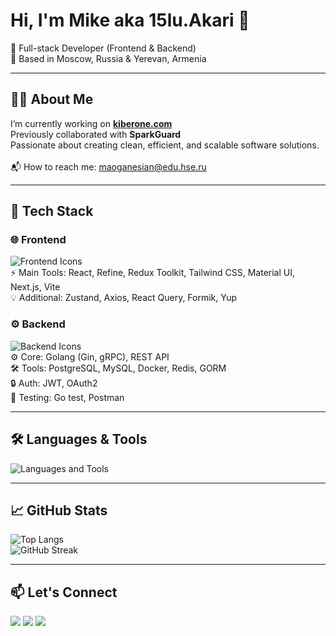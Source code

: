 <h1 align="left">Hi, I'm Mike aka 15lu.Akari 👋</h1>

<p align="left">
  🚀 Full-stack Developer (Frontend & Backend)<br>
  📍 Based in Moscow, Russia & Yerevan, Armenia
</p>

---

<h2 align="left">👨‍💻 About Me</h2>

<p align="left">
  I’m currently working on <a href="https://kiberone.com" target="_blank"><strong>kiberone.com</strong></a><br>
  Previously collaborated with <strong>SparkGuard</strong><br>
  Passionate about creating clean, efficient, and scalable software solutions.<br><br>
  📬 How to reach me: <a href="mailto:maoganesian@edu.hse.ru">maoganesian@edu.hse.ru</a>
</p>

---

<h2 align="left">🧠 Tech Stack</h2>

### 🌐 Frontend

<p align="left">
  <img src="https://skillicons.dev/icons?i=react,ts,js,html,css,tailwind,materialui,redux,nextjs,vite" alt="Frontend Icons" /><br>
  ⚡ Main Tools: React, Refine, Redux Toolkit, Tailwind CSS, Material UI, Next.js, Vite<br>
  💡 Additional: Zustand, Axios, React Query, Formik, Yup
</p>

### ⚙️ Backend

<p align="left">
  <img src="https://skillicons.dev/icons?i=go,docker,postgres,mysql,linux,grpc,redis" alt="Backend Icons" /><br>
  ⚙️ Core: Golang (Gin, gRPC), REST API<br>
  🛠️ Tools: PostgreSQL, MySQL, Docker, Redis, GORM<br>
  🔒 Auth: JWT, OAuth2<br>
  🧪 Testing: Go test, Postman
</p>

---

<h2 align="left">🛠️ Languages & Tools</h2>

<p align="left">
  <img src="https://skillicons.dev/icons?i=go,ts,js,react,html,css,docker,postgres,git,vscode,linux" alt="Languages and Tools" />
</p>

---

<h2 align="left">📈 GitHub Stats</h2>

<p align="left">
  <img src="https://github-readme-stats.vercel.app/api/top-langs/?username=15luAkari&layout=compact&langs_count=10&hide=cmake&theme=radical" alt="Top Langs" />
  <br>
  <img src="https://github-readme-streak-stats.herokuapp.com/?user=15luAkari&theme=radical" alt="GitHub Streak" />
</p>

---

<h2 align="left">📫 Let's Connect</h2>

<p align="left">
  <a href="mailto:maoganesian@edu.hse.ru"><img src="https://img.shields.io/badge/Email-D14836?style=for-the-badge&logo=gmail&logoColor=white"/></a>
  <a href="https://t.me/yourtelegram" target="_blank"><img src="https://img.shields.io/badge/Telegram-2CA5E0?style=for-the-badge&logo=telegram&logoColor=white"/></a>
  <a href="https://github.com/15luAkari" target="_blank"><img src="https://img.shields.io/badge/GitHub-181717?style=for-the-badge&logo=github&logoColor=white"/></a>
</p>
